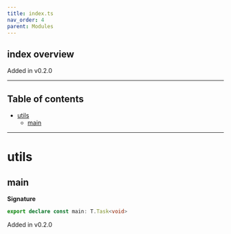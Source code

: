```yaml
---
title: index.ts
nav_order: 4
parent: Modules
---
```


## index overview

Added in v0.2.0

---

<h2 class="text-delta">Table of contents</h2>

- [utils](#utils)
  - [main](#main)

---

# utils

## main

**Signature**

```ts
export declare const main: T.Task<void>
```

Added in v0.2.0
